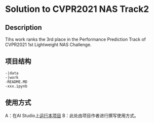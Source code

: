 # Solution to CVPR2021 NAS Track2

## Description
Tihs work ranks the 3rd place in the Performance Prediction Track of CVPR2021 1st Lightweight NAS Challenge.

## 项目结构
```
-|data
-|work
-README.MD
-xxx.ipynb
```
## 使用方式
A：在AI Studio上[运行本项目](https://aistudio.baidu.com/aistudio/usercenter)
B：此处由项目作者进行撰写使用方式。
